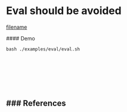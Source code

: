 # Eval should be avoided

[filename](../../examples/eval/eval.sh ':include :type=code bash')

#### Demo
```
bash ./examples/eval/eval.sh
```

<br><br><br><br><br>

### References
- 